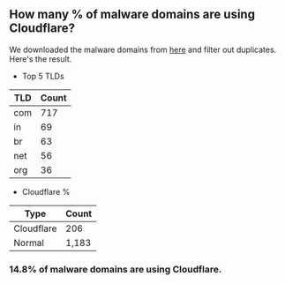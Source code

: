 ## How many % of malware domains are using Cloudflare?


We downloaded the malware domains from [here](https://urlhaus.abuse.ch) and filter out duplicates.
Here's the result.


[//]: # (start replacement)


- Top 5 TLDs

| TLD | Count |
| --- | --- |
| com | 717 |
| in | 69 |
| br | 63 |
| net | 56 |
| org | 36 |


- Cloudflare %

| Type | Count |
| --- | --- |
| Cloudflare | 206 |
| Normal | 1,183 |


### 14.8% of malware domains are using Cloudflare.